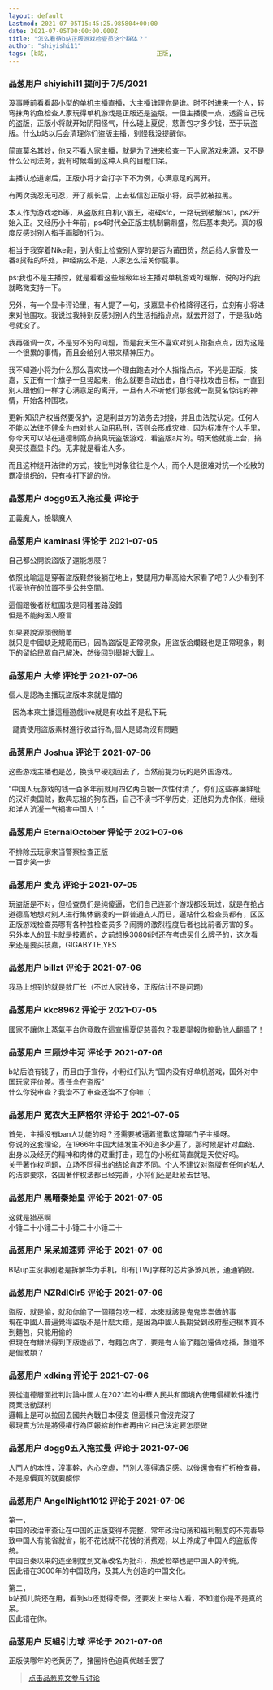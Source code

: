 ```yaml
---
layout: default
Lastmod: 2021-07-05T15:45:25.985804+00:00
date: 2021-07-05T00:00:00.000Z
title: "怎么看待b站正版游戏检查员这个群体？"
author: "shiyishi11"
tags: [b站,								正版,								盜版]
---
```



### 品葱用户 **shiyishi11** 提问于 7/5/2021
    
没事睡前看看超小型的单机主播直播，大主播谁理你是谁。时不时进来一个人，转弯抹角钓鱼检查人家玩得单机游戏是正版还是盗版。一但主播傻一点，透露自己玩的盗版，正版小将就开始阴阳怪气，什么碰上夏促，慈善包才多少钱，至于玩盗版。什么b站以后会清理你们盗版主播，别怪我没提醒你。  
  
简直莫名其妙，他又不看人家主播，就是为了进来检查一下人家游戏来源，又不是什么公司法务，我有时候看到这种人真的目瞪口呆。  
  
主播认怂道谢后，正版小将才会打字下不为例，心满意足的离开。  
  
有两次我忍无可忍，开了舰长后，上去私信怼正版小将，反手就被拉黑。  
  
本人作为游戏老b等，从盗版红白机小霸王，磁碟sfc，一路玩到破解ps1，ps2开始入正。又经历小十年前，ps4时代全正版主机制霸鼎盛，然后基本卖光。真的极度反感对别人指手画脚的行为。  
  
相当于我穿着Nike鞋，到大街上检查别人穿的是否为莆田货，然后给人家普及一番a货鞋的坏处，神经病么不是，人家怎么活关你屁事。  
  
ps:我也不是主播控，就是看看这些超级年轻主播对单机游戏的理解，说的好的我就略微支持一下。  
  
另外，有一个显卡评论里，有人提了一句，技嘉显卡价格降得还行，立刻有小将进来对他围攻。我说过我特别反感对别人的生活指指点点，就去开怼了，于是我b站号就没了。  
  
我再强调一次，不是穷不穷的问题，而是我天生不喜欢对别人指指点点，因为这是一个很累的事情，而且会给别人带来精神压力。  
  
我不知道小将为什么那么喜欢找一个理由跑去对个人指指点点，不光是正版，技嘉，反正有一个旗子一旦竖起来，他么就要自动出击，自行寻找攻击目标，一直到别人跟他们一样才心满意足的离开，一旦有人不听他们那套就一副莫名惊诧的神情，开始各种围攻。  
  
更新:知识产权当然要保护，这是利益方的法务去对接，并且由法院认定。任何人不能以法律不健全为由对他人动用私刑，否则会形成灾难，因为标准在个人手里，你今天可以站在道德制高点搞臭玩盗版游戏，看盗版a片的。明天他就能上台，搞臭买技嘉显卡的。无非就是看谁人多。  
  
而且这种绕开法律的方式，被批判对象往往是个人，而个人是很难对抗一个松散的霸凌组织的，只有挨打下跪的份。
    
                

### 品葱用户 **dogg0五入拖拉曼** 评论于 
        
正義魔人，檢舉魔人
        
                

### 品葱用户 **kaminasi** 评论于 2021-07-05
        
自己都公開說盜版了還能怎麼？  
  
依照比喻這是穿著盜版鞋然後躺在地上，雙腿用力舉高給大家看了吧？人少看到不代表他在的位置不是公共空間。  
  
  
這個跟後者粉紅圍攻是同種套路沒錯  
但是不能夠因人廢言  
  
如果要說源頭很簡單  
就只是中國缺乏規範而已，因為盜版是正常現象，用盜版洽爛錢也是正常現象，剩下的留給民眾自己解決，然後回到舉報大戰上。
        
                

### 品葱用户 **大修** 评论于 2021-07-06
        
個人是認為主播玩盜版本來就是錯的  
  
  因為本來主播這種遊戲live就是有收益不是私下玩  
  
  譴責使用盜版素材進行收益行為,個人是認為沒有問題
        
                

### 品葱用户 **Joshua** 评论于 2021-07-06
        
这些游戏主播也是怂，换我早硬怼回去了，当然前提为玩的是外国游戏。  
  
“中国人玩游戏的钱一百多年前就用四亿两白银一次性付清了，你们这些寡廉鲜耻的汉奸卖国贼，数典忘祖的狗东西，自己不读书不学历史，还他妈为虎作伥，继续和洋人沆瀣一气祸害中国人！”
        
                

### 品葱用户 **EternalOctober** 评论于 2021-07-06
        
不排除云玩家来当警察检查正版   
一百步笑一步
        
                

### 品葱用户 **麦克** 评论于 2021-07-05
        
玩盗版是不对，但检查员们是纯傻逼，它们自己连那个游戏都没玩过，就是在抢占道德高地想对别人进行集体霸凌的一群普通支人而已，逼站什么检查员都有，区区正版游戏检查员哪有各种独检查员多？闹腾的激烈程度后者也比前者厉害的多。  
另外本人的显卡就是技嘉的，之前想换3080ti时还在考虑买什么牌子的，这次看来还是要买技嘉，GIGABYTE,YES
        
                

### 品葱用户 **billzt** 评论于 2021-07-06
        
我马上想到的就是敖厂长（不过人家钱多，正版估计不是问题）
        
                

### 品葱用户 **kkc8962** 评论于 2021-07-05
        
國家不讓你上蒸氣平台你竟敢在這宣揚夏促慈善包？我要舉報你搧動他人翻牆了！
        
                

### 品葱用户 **三顾炒牛河** 评论于 2021-07-06
        
b站后浪有钱了，而且由于宣传，小粉红们认为“国内没有好单机游戏，国外对中国玩家评价差。责任全在盗版”  
什么你说审查？我治不了审查还治不了你嘛（
        
                

### 品葱用户 **宽衣大王萨格尔** 评论于 2021-07-05
        
首先，主播没有ban人功能的吗？还需要被逼着道歉这算哪门子主播呀。  
你说的这套理论，在1966年中国大陆发生不知道多少遍了，那时候是针对血统、出身以及经历的精神和肉体的双重打击，现在的小粉红简直就是天使好吗。  
关于著作权问题，立场不同得出的结论肯定不同。个人不建议对盗版有任何的私人的洁癖要求，各国著作权法都已经完善，小将们还是赶紧去世吧。
        
                

### 品葱用户 **黑暗秦始皇** 评论于 2021-07-05
        
这就是猎巫啊  
小锤二十小锤二十小锤二十小锤二十
        
                

### 品葱用户 **呆呆加速师** 评论于 2021-07-06
        
B站up主没事别老是拆解华为手机，印有\[TW\]字样的芯片多煞风景，通通销毁。
        
                

### 品葱用户 **NZRdlClr5** 评论于 2021-07-06
        
盜版，就是偷，就和你偷了一個麵包吃一樣，本來就該是鬼鬼祟祟做的事  
現在中國人普遍覺得盜版不是什麼大錯，是因為中國人長期受到政府壓迫根本買不到麵包，只能用偷的  
但現在有辦法得到正版遊戲了，有麵包店了，要是有人偷了麵包還做吃播，難道不是個敗類？
        
                

### 品葱用户 **xdking** 评论于 2021-07-06
        
要從道德層面批判討論中國人在2021年的中華人民共和國境內使用侵權軟件進行商業活動謀利  
邏輯上是可以拉回去國共內戰日本侵支 但這樣只會沒完沒了  
最現實方法是將侵權行為回報給創作者再由它自己決定要怎麼做
        
                

### 品葱用户 **dogg0五入拖拉曼** 评论于 2021-07-06
        
人鬥人的本性，沒事幹，內心空虛，鬥別人獲得滿足感。以後還會有打折檢查員，不是原價買的就要酸你
        
                

### 品葱用户 **AngelNight1012** 评论于 2021-07-06
        
第一，  
中国的政治审查让在中国的正版变得不完整，常年政治动荡和福利制度的不完善导致中国人有能省就省，能不花钱就不花钱的消费观，以上养成了中国人的盗版传统。  
中国自秦以来的连坐制度到文革改名为批斗，热爱检举也是中国人的传统。  
因此错在3000年的中国政府，及其人为创造的中国文化。  
  
第二，  
b站孤儿院还在用，看到sb还觉得奇怪，还要发上来给人看，不知道你是不是真的呆。  
因此错在你。
        
                

### 品葱用户 **反組引力球** 评论于 2021-07-06
        
正版侠哪年的老黄历了，猪圈特色迫真优越壬罢了
        
                





> [点击品葱原文参与讨论](https://pincong.rocks/question/39981)

